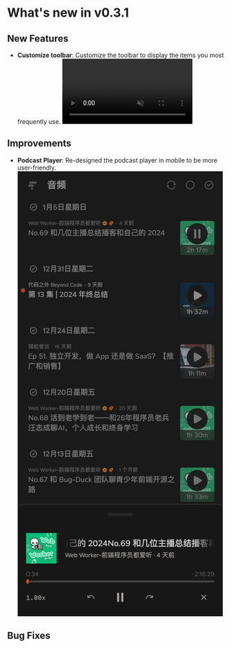 # What's new in v0.3.1

## New Features

- **Customize toolbar**: Customize the toolbar to display the items you most frequently use.
  <video src="https://github.com/RSSNext/assets/blob/main/customize-toolbar.mp4?raw=true" controls muted autoPlay loop />

## Improvements

- **Podcast Player**: Re-designed the podcast player in mobile to be more user-friendly.
  ![Podcast Player](https://github.com/RSSNext/assets/blob/8f778dac8bb2e765acab2157497e4a77a60c5a0b/mobile-audio-player.png?raw=true)

## Bug Fixes
